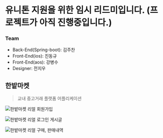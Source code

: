 # 유니톤 지원을 위한 임시 리드미입니다. (프로젝트가 아직 진행중입니다.)

### Team
- Back-End(Spring-boot): 김주찬
- Front-End(ios): 진동규
- Front-End(aos): 강병수
- Designer: 전지우

## 한밭마켓

> 교내 중고거래 플랫폼 어플리케이션




![한밭마켓 리얼 회원가입](https://github.com/Hanbat-Market/HB_MARKET-SERVER/assets/101490157/1f836cff-48e4-4c55-aa8d-2d30dc712e32)

![한밭마켓 리얼 로그인 게시글](https://github.com/Hanbat-Market/HB_MARKET-SERVER/assets/101490157/127eb0e3-6234-49d5-9ce5-c320b75eb7c5)

![한밭마켓 리얼 구매, 판매내역](https://github.com/Hanbat-Market/HB_MARKET-SERVER/assets/101490157/07e312e7-56dd-4a0d-8e09-80a795812eb1)
